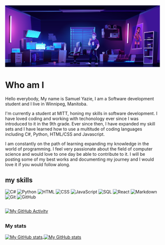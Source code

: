 ![](./banner.jpg)


# Who am I
Hello everybody, My name is Samuel Yazie, I am a Software development student and I live in Winnipeg, Manitoba.

I'm currently a student at MITT, honing my skills in software development. I have loved coding and working with techonology ever since I was introduced to it in the 9th grade. Ever since then, I have expanded my skill sets and I have learned how to use a multitude of coding languages including C#, Python, HTML/CSS and Javascript.

I am constantly on the path of learning expanding my knowledge in the world of programming. I feel very passionate about the field of computer science and would love to one day be able to contribute to it. I will be posting some of my best works and documenting my journey and I would love it if you would follow along. 



## my skills
<p>
<img src="https://img.shields.io/badge/C%23-%23239120.svg?style=for-the-badge&logo=c-sharp&logoColor=white" alt="C#">
<img src="https://img.shields.io/badge/Python-%233776AB.svg?style=for-the-badge&logo=python&logoColor=white" alt="Python">
<img src="https://img.shields.io/badge/HTML5-%23E34F26.svg?style=for-the-badge&logo=html5&logoColor=white" alt="HTML">
<img src="https://img.shields.io/badge/CSS3-%231572B6.svg?style=for-the-badge&logo=css3&logoColor=white" alt="CSS">
<img src="https://img.shields.io/badge/JavaScript-%23323330.svg?style=for-the-badge&logo=javascript&logoColor=%23F7DF1E" alt="JavaScript">
<img src="https://img.shields.io/badge/SQL-%23239120.svg?style=for-the-badge&logo=sql&logoColor=white" alt="SQL">
<img src="https://img.shields.io/badge/React-%2361DAFB.svg?style=for-the-badge&logo=react&logoColor=white" alt="React">
<img src="https://img.shields.io/badge/Markdown-%23000000.svg?style=for-the-badge&logo=markdown&logoColor=white" alt="Markdown">
<img src="https://img.shields.io/badge/Git-%23239120.svg?style=for-the-badge&logo=git&logoColor=white" alt="Git">
<img src="https://img.shields.io/badge/GitHub-%23181717.svg?style=for-the-badge&logo=github" alt="GitHub">
</p>

##

[![My GitHub Activity](https://github-readme-activity-graph.vercel.app/graph?username=Sazie101&theme=gotham&hide_border=true)](https://github.com/ashutosh00710/github-readme-activity-graph)

##
### My stats

<a href="https://github.com/Sazie101">
  <img height="205px" align="center" src="https://github-readme-stats.vercel.app/api?username=Sazie101&theme=vue&show_icons=true" alt="My GitHub stats" />
</a>
<a href="https://github.com/Sazie101">
  <img align="center" src="https://github-readme-stats.vercel.app/api/top-langs/?username=Sazie101&theme=vue&hide=Ruby&show_icons=true&langs_count=3" alt="My 
  GitHub stats"/>
</a>

<!--
**Sazie101/Sazie101** is a ✨ _special_ ✨ repository because its `README.md` (this file) appears on your GitHub profile.

Here are some ideas to get you started:

- 🔭 I’m currently working on ...
- 🌱 I’m currently learning ...
- 👯 I’m looking to collaborate on ...
- 🤔 I’m looking for help with ...
- 💬 Ask me about ...
- 📫 How to reach me: ...
- 😄 Pronouns: ...
- ⚡ Fun fact: ...
-->
